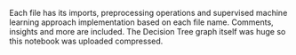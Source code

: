 Each file has its imports, preprocessing operations and supervised machine learning approach implementation based on each file name. Comments, insights and more are included. The Decision Tree graph itself was huge so this notebook was uploaded compressed.
